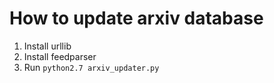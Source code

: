 # How to update arxiv database
1. Install urllib
2. Install feedparser
3. Run `python2.7 arxiv_updater.py`
 
